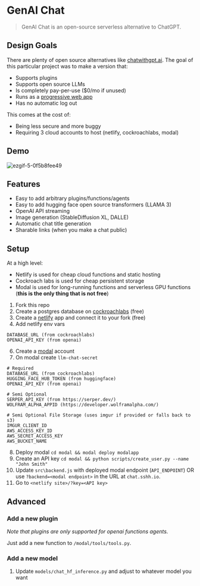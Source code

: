 # GenAI Chat

> GenAI Chat is an open-source serverless alternative to ChatGPT.

## Design Goals

There are plenty of open source alternatives like [chatwithgpt.ai](https://www.chatwithgpt.ai/). The goal of this particular project was to make a version that:

- Supports plugins
- Supports open source LLMs
- Is completely pay-per-use ($0/mo if unused)
- Runs as a [progressive web app](https://web.dev/progressive-web-apps/)
- Has no automatic log out

This comes at the cost of:

- Being less secure and more buggy
- Requiring 3 cloud accounts to host (netlify, cockroachlabs, modal)

## Demo

![ezgif-5-0f5b8fee49](https://github.com/sshh12/llm-chat-web-ui/assets/6625384/466af14d-227f-49bb-9b20-7670716fb606)

## Features

- Easy to add arbitrary plugins/functions/agents
- Easy to add hugging face open source transformers (LLAMA 3)
- OpenAI API streaming
- Image generation (StableDiffusion XL, DALLE)
- Automatic chat title generation
- Sharable links (when you make a chat public)

## Setup

At a high level:

- Netlify is used for cheap cloud functions and static hosting
- Cockroach labs is used for cheap persistent storage
- Modal is used for long-running functions and serverless GPU functions (**this is the only thing that is not free**)

1. Fork this repo
2. Create a postgres database on [cockroachlabs](https://www.cockroachlabs.com/) (free)
3. Create a [netlify](https://www.netlify.com/) app and connect it to your fork (free)
4. Add netlify env vars

```
DATABASE_URL (from cockroachlabs)
OPENAI_API_KEY (from openai)
```

6. Create a [modal](https://modal.com/) account
7. On modal create `llm-chat-secret`

```
# Required
DATABASE_URL (from cockroachlabs)
HUGGING_FACE_HUB_TOKEN (from huggingface)
OPENAI_API_KEY (from openai)

# Semi Optional
SERPER_API_KEY (from https://serper.dev/)
WOLFRAM_ALPHA_APPID (https://developer.wolframalpha.com/)

# Semi Optional File Storage (uses imgur if provided or falls back to s3)
IMGUR_CLIENT_ID
AWS_ACCESS_KEY_ID
AWS_SECRET_ACCESS_KEY
AWS_BUCKET_NAME
```

8. Deploy modal `cd modal && modal deploy modalapp`
9. Create an API key `cd modal && python scripts/create_user.py --name "John Smith"`
10. Update `src\backend.js` with deployed modal endpoint (`API_ENDPOINT`) OR use `?backend=<modal endpoint>` in the URL at `chat.sshh.io`.
11. Go to `<netlify site>/?key=<API key>`

## Advanced

### Add a new plugin

_Note that plugins are only supported for openai functions agents._

Just add a new function to `/modal/tools/tools.py`.

### Add a new model

1. Update `models/chat_hf_inference.py` and adjust to whatever model you want
